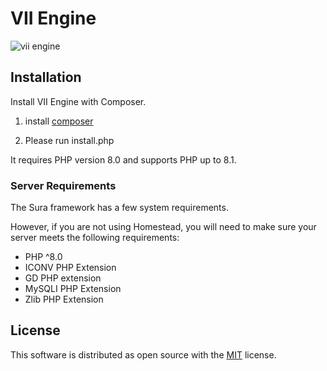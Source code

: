# VII Engine

![vii engine](https://raw.githubusercontent.com/Tephida/vii/master/images/app.gif)

<a name="installation"></a>

## Installation

Install VII Engine with Composer.

1. install [composer](https://getcomposer.org/)

2. Please run install.php

It requires PHP version 8.0 and supports PHP up to 8.1.

<a name="server-requirements"></a>

### Server Requirements

The Sura framework has a few system requirements.

However, if you are not using Homestead, you will need to make sure your server meets the following requirements:

- PHP ^8.0
- ICONV PHP Extension
- GD PHP extension
- MySQLI PHP Extension
- Zlib PHP Extension

## License

This software is distributed as open source with the [MIT](https://github.com/semyon492/vii/blob/master/LICENSE)
license.

